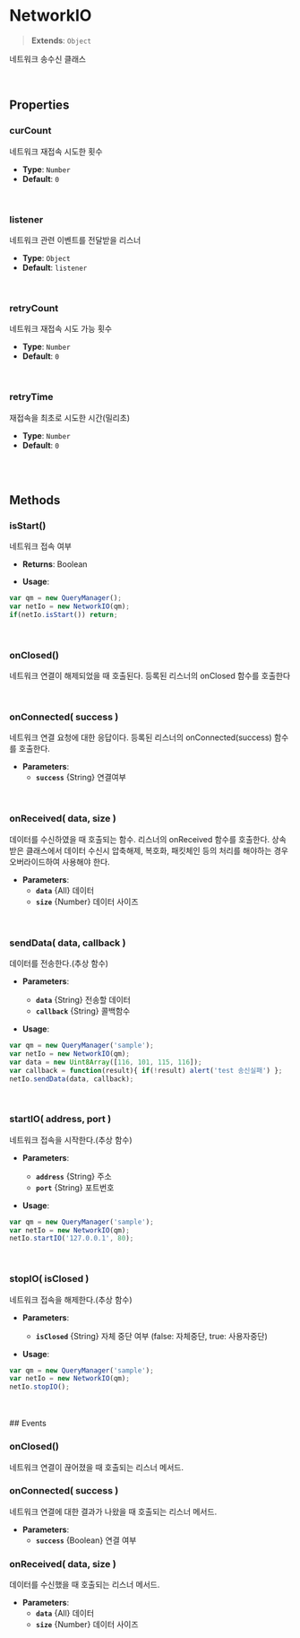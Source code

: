 # NetworkIO
> **Extends**: `Object`

네트워크 송수신 클래스

<br/>

## Properties


### curCount

네트워크 재접속 시도한 횟수

* **Type**: `Number`
* **Default**: `0`

<br/>

### listener

네트워크 관련 이벤트를 전달받을 리스너

* **Type**: `Object`
* **Default**: `listener`

<br/>

### retryCount

네트워크 재접속 시도 가능 횟수

* **Type**: `Number`
* **Default**: `0`

<br/>

### retryTime

재접속을 최초로 시도한 시간(밀리초)

* **Type**: `Number`
* **Default**: `0`

<br/>
<br/>

## Methods

### isStart()

네트워크 접속 여부

* **Returns**: Boolean

* **Usage**: 
```js
var qm = new QueryManager();
var netIo = new NetworkIO(qm);
if(netIo.isStart()) return;
```

<br/>

### onClosed()

네트워크 연결이 해제되었을 때 호출된다. 등록된 리스너의 onClosed 함수를 호출한다

<br/>

### onConnected( success )

네트워크 연결 요청에 대한 응답이다. 등록된 리스너의 onConnected(success) 함수를 호출한다.

* **Parameters**: 
	* **`success`** {String} 연결여부

<br/>

### onReceived( data, size )

데이터를 수신하였을 때 호출되는 함수. 리스너의 onReceived 함수를 호출한다. 상속받은 클래스에서 데이터 수신시 압축해제, 복호화, 패킷체인 등의 처리를 해야하는 경우 오버라이드하여 사용해야 한다.

* **Parameters**: 
	* **`data`** {All} 데이터
	* **`size`** {Number} 데이터 사이즈

<br/>

### sendData( data, callback )

데이터를 전송한다.(추상 함수)

* **Parameters**: 
	* **`data`** {String} 전송할 데이터
	* **`callback`** {String} 콜백함수

* **Usage**: 
```js
var qm = new QueryManager('sample');
var netIo = new NetworkIO(qm);
var data = new Uint8Array([116, 101, 115, 116]);
var callback = function(result){ if(!result) alert('test 송신실패') };
netIo.sendData(data, callback);
```

<br/>

### startIO( address, port )

네트워크 접속을 시작한다.(추상 함수)

* **Parameters**: 
	* **`address`** {String} 주소
	* **`port`** {String} 포트번호

* **Usage**: 
```js
var qm = new QueryManager('sample');
var netIo = new NetworkIO(qm);
netIo.startIO('127.0.0.1', 80);
```

<br/>

### stopIO( isClosed )

네트워크 접속을 해제한다.(추상 함수)

* **Parameters**: 
	* **`isClosed`** {String} 자체 중단 여부 (false: 자체중단, true: 사용자중단)

* **Usage**: 
```js
var qm = new QueryManager('sample');
var netIo = new NetworkIO(qm);
netIo.stopIO();
```

<br/>
<br/>
## Events


### onClosed()

네트워크 연결이 끊어졌을 때 호출되는 리스너 메서드.

### onConnected( success )

네트워크 연결에 대한 결과가 나왔을 때 호출되는 리스너 메서드.

* **Parameters**: 
	* **`success`** {Boolean} 연결 여부

### onReceived( data, size )

데이터를 수신했을 때 호출되는 리스너 메서드.

* **Parameters**: 
	* **`data`** {All} 데이터
	* **`size`** {Number} 데이터 사이즈

<br/>

